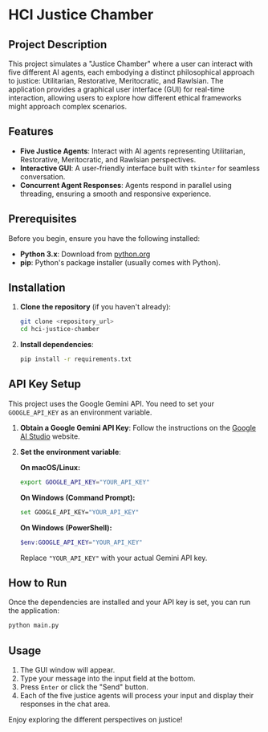 # HCI Justice Chamber

## Project Description

This project simulates a "Justice Chamber" where a user can interact with five different AI agents, each embodying a distinct philosophical approach to justice: Utilitarian, Restorative, Meritocratic, and Rawlsian. The application provides a graphical user interface (GUI) for real-time interaction, allowing users to explore how different ethical frameworks might approach complex scenarios.

## Features

*   **Five Justice Agents**: Interact with AI agents representing Utilitarian, Restorative, Meritocratic, and Rawlsian perspectives.
*   **Interactive GUI**: A user-friendly interface built with `tkinter` for seamless conversation.
*   **Concurrent Agent Responses**: Agents respond in parallel using threading, ensuring a smooth and responsive experience.

## Prerequisites

Before you begin, ensure you have the following installed:

*   **Python 3.x**: Download from [python.org](https://www.python.org/downloads/)
*   **pip**: Python's package installer (usually comes with Python).

## Installation

1.  **Clone the repository** (if you haven't already):

    ```bash
    git clone <repository_url>
    cd hci-justice-chamber
    ```

2.  **Install dependencies**:

    ```bash
    pip install -r requirements.txt
    ```

## API Key Setup

This project uses the Google Gemini API. You need to set your `GOOGLE_API_KEY` as an environment variable.

1.  **Obtain a Google Gemini API Key**: Follow the instructions on the [Google AI Studio](https://aistudio.google.com/app/apikey) website.

2.  **Set the environment variable**:

    **On macOS/Linux:**

    ```bash
    export GOOGLE_API_KEY="YOUR_API_KEY"
    ```

    **On Windows (Command Prompt):**

    ```bash
    set GOOGLE_API_KEY="YOUR_API_KEY"
    ```

    **On Windows (PowerShell):**

    ```powershell
    $env:GOOGLE_API_KEY="YOUR_API_KEY"
    ```

    Replace `"YOUR_API_KEY"` with your actual Gemini API key.

## How to Run

Once the dependencies are installed and your API key is set, you can run the application:

```bash
python main.py
```

## Usage

1.  The GUI window will appear.
2.  Type your message into the input field at the bottom.
3.  Press `Enter` or click the "Send" button.
4.  Each of the five justice agents will process your input and display their responses in the chat area.

Enjoy exploring the different perspectives on justice!